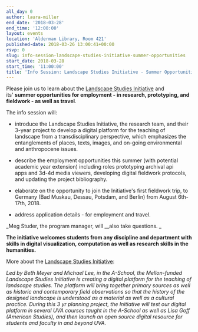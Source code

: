 ```yaml
---
all_day: 0
author: laura-miller
end_date: '2018-03-28'
end_time: '12:00:00'
layout: events
location: 'Alderman Library, Room 421'
published-date: 2018-03-26 13:00:41+00:00
rsvp: 0
slug: info-session-landscape-studies-initiative-summer-opportunities
start_date: 2018-03-28
start_time: '11:00:00'
title: 'Info Session: Landscape Studies Initiative - Summer Opportunities'
---
```


Please join us to learn about the [Landscape Studies Initiative](https://culturallandscapes.arch.virginia.edu/uva-landscape-studies-initiative) and its' **summer opportunities for employment - in research, prototyping, and fieldwork - as well as travel**.

The info session will:



 	
  * introduce the Landscape Studies Initiative, the research team, and their 3-year project to develop a digital platform for the teaching of landscape from a transdisciplinary perspective, which emphasizes the entanglements of places, texts, images, and on-going environmental and anthropocene issues.

 	
  * describe the employment opportunities this summer (with potential academic year extension) including roles prototyping archival api apps and 3d-4d media viewers, developing digital fieldwork protocols, and updating the project bibliography.

 	
  * elaborate on the opportunity to join the Initiative's first fieldwork trip, to Germany (Bad Muskau, Dessau, Potsdam, and Berlin) from August 6th-17th, 2018.

 	
  * address application details - for employment and travel.


_Meg Studer, the program manager, will __also take questions. _

**The initiative welcomes students from any discipline and department with skills in digital visualization, computation as well as research skills in the humanities.**

More about the [Landscape Studies Initiative](https://culturallandscapes.arch.virginia.edu/uva-landscape-studies-initiative):

_Led by Beth Meyer and Michael Lee, in the A-School, the Mellon-funded Landscape Studies Initiative is creating a digital platform for the teaching of landscape studies. The platform will bring together primary sources as well as historic and contemporary field observations so that the history of the designed landscape is understood as a material as well as a cultural practice. During this 3 yr planning project, the Initiative will test our digital platform in several UVA courses taught in the A-School as well as Lisa Goff (American Studies), and then launch an open source digital resource for students and faculty in and beyond UVA._
